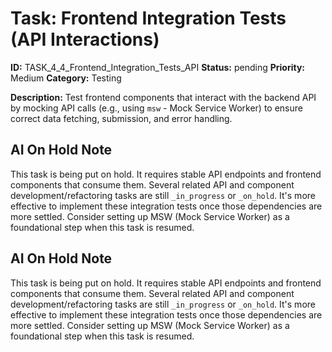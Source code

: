 # Task: Frontend Integration Tests (API Interactions)

**ID:** TASK_4_4_Frontend_Integration_Tests_API
**Status:** pending
**Priority:** Medium
**Category:** Testing

**Description:**
Test frontend components that interact with the backend API by mocking API calls (e.g., using `msw` - Mock Service Worker) to ensure correct data fetching, submission, and error handling.


## AI On Hold Note
This task is being put on hold. It requires stable API endpoints and frontend components that consume them. Several related API and component development/refactoring tasks are still `_in_progress` or `_on_hold`. It's more effective to implement these integration tests once those dependencies are more settled. Consider setting up MSW (Mock Service Worker) as a foundational step when this task is resumed.

## AI On Hold Note
This task is being put on hold. It requires stable API endpoints and frontend components that consume them. Several related API and component development/refactoring tasks are still `_in_progress` or `_on_hold`. It's more effective to implement these integration tests once those dependencies are more settled. Consider setting up MSW (Mock Service Worker) as a foundational step when this task is resumed.